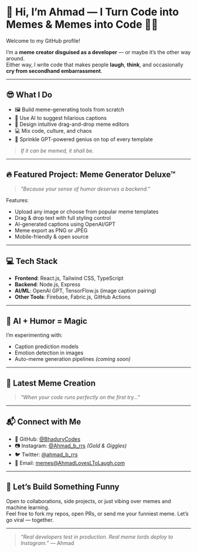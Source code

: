 # 👋 Hi, I’m Ahmad — I Turn Code into Memes & Memes into Code 🎨🤖

Welcome to my GitHub profile!

I’m a **meme creator disguised as a developer** — or maybe it’s the other way around.  
Either way, I write code that makes people **laugh**, **think**, and occasionally **cry from secondhand embarrassment**.

---

## 😎 What I Do

- 🖼️ Build meme-generating tools from scratch
- 🤖 Use AI to suggest hilarious captions
- 🎨 Design intuitive drag-and-drop meme editors
- 💻 Mix code, culture, and chaos
- 🧠 Sprinkle GPT-powered genius on top of every template

> _If it can be memed, it shall be._

---

## 🔥 Featured Project: Meme Generator Deluxe™  
> _"Because your sense of humor deserves a backend."_

Features:
- Upload any image or choose from popular meme templates  
- Drag & drop text with full styling control  
- AI-generated captions using OpenAI/GPT  
- Meme export as PNG or JPEG  
- Mobile-friendly & open source

---

## 💻 Tech Stack

- **Frontend**: React.js, Tailwind CSS, TypeScript  
- **Backend**: Node.js, Express  
- **AI/ML**: OpenAI GPT, TensorFlow.js (image caption pairing)  
- **Other Tools**: Firebase, Fabric.js, GitHub Actions

---

## 🤖 AI + Humor = Magic

I’m experimenting with:
- Caption prediction models  
- Emotion detection in images  
- Auto-meme generation pipelines *(coming soon)*

---

## 📸 Latest Meme Creation  
> _"When your code runs perfectly on the first try…"_

---

## 📬 Connect with Me

- 🧠 GitHub: [@BhaduryCodes](https://github.com/BhaduryCodes)  
- 📷 Instagram: [@Ahmad_b_rrs](https://instagram.com/ahmad_b_rrs) *(Gold & Giggles)*  
- 🐦 Twitter: [@ahmad_b_rrs](https://twitter.com/ahmad_b_rrs)  
- 💌 Email: memes@AhmadLovesLToLaugh.com

---

## 🧩 Let’s Build Something Funny

Open to collaborations, side projects, or just vibing over memes and machine learning.  
Feel free to fork my repos, open PRs, or send me your funniest meme. Let’s go viral — together.

---

> _“Real developers test in production. Real meme lords deploy to Instagram.”_ — Ahmad
